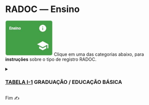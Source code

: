 # RADOC &#x2015; Ensino

<img src="../media/painel-ensino.jpg" width="150"> Clique em uma das categorias abaixo, para **instruções** sobre o tipo de registro RADOC.

<details><summary><b><H3><u>TABELA I-1</u> GRADUAÇÃO / EDUCAÇÃO BÁSICA</H3></b></summary>
  
|Item|Descrição|Pontos|**_Link_ para Instruções**|
|-|-|-|-|
|1| Aulas presenciais na graduação / Educação básica |10 * has (anuais/32)|[Registro importado de Sistemas UFG](./portaria.md)|
|2| Aulas do ensino a distância na graduação / Educação básica |10 (para 12 meses)|[Registro importado de Sistemas UFG](./portaria.md)|
</details>

Fim &#9997;
